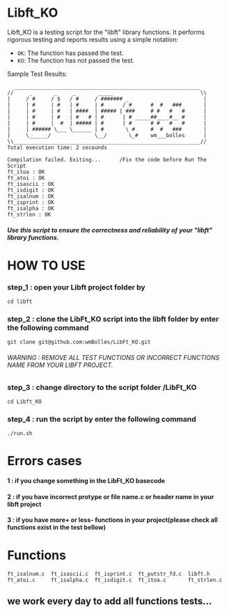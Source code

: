 # Libft_KO

Libft_KO is a testing script for the "libft" library functions. It performs rigorous testing and reports results using a simple notation:

- `OK`: The function has passed the test.
- `KO`: The function has not passed the test.

Sample Test Results:
```
  ____________________________________________________________
//     _       _     _       _____                            \\
|     / #     / $   / #     / ####### _                        |
|     | #     | #   | #     | #      / #      #  #   ###       |
|     | #     | #   | ####  | ##### | ###     # #   #   #      |
|     | #     | #   | #   # | #      | # _____##____#__ #      |
|     | #     |  #  | ##### | #      | #      # #   #   #      |
|     | ###### \___ \______ | #       \ #     #  #   ###       |
|     \______/              \__/       \_#    wm___bolles      |
\\____________________________________________________________//
Total execution time: 2 secounds

Compilation failed. Exiting...      /Fix the code before Run The Script
ft_itoa : OK
ft_atoi : OK
ft_isascii : OK
ft_isdigit : OK
ft_isalnum : OK
ft_isprint : OK
ft_isalpha : OK
ft_strlen : OK

```
<h5>Use this script to ensure the correctness and reliability of your "libft" library functions.</h5>

# HOW TO USE

### step_1 : open your Libft project folder by 
``` 
cd libft 
```
### step_2 : clone the LibFt_KO script into the libft folder by enter the following command
``` 
git clone git@github.com:wmBolles/LibFt_KO.git 
```

###### WARNING : REMOVE ALL TEST FUNCTIONS OR INCORRECT FUNCTIONS NAME FROM YOUR LIBFT PROJECT.

### step_3 : change directory to the script folder /LibFt_KO
``` 
cd Libft_KO 
```
### step_4 : run the script by enter the following command
```
./run.sh
```

# Errors cases
#### 1 : if you change something in the LibFt_KO basecode
#### 2 : if you have incorrect protype or file name.c or header name in your libft project
#### 3 : if you have more+ or less- functions in your project(please check all functions exist in the test bellow)

# Functions
```
ft_isalnum.c  ft_isascii.c  ft_isprint.c  ft_putstr_fd.c  libft.h
ft_atoi.c     ft_isalpha.c  ft_isdigit.c  ft_itoa.c       ft_strlen.c
```
## we work every day to add all functions tests...
